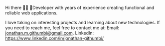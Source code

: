 
Hi there 🙋‍♂️
🤖Developer with years of experience creating functional and reliable web applications. 

I love taking on interesting projects and learning about new technologies. 
If you need to reach me, feel free to contact me at: 
    Email: jonathan.m.githumbi@gmail.com.
    LinkedIn: https://www.linkedin.com/in/jonathan-githumbi/
<!---
JonathanGithumbi/JonathanGithumbi is a ✨ special ✨ repository because its `README.md` (this file) appears on your GitHub profile.
You can click the Preview link to take a look at your changes.
--->
